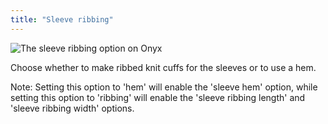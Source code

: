 ```yaml
---
title: "Sleeve ribbing"
---
```


![The sleeve ribbing option on Onyx](./sleeveribbing.svg)

Choose whether to make ribbed knit cuffs for the sleeves or to use a hem.

Note: Setting this option to 'hem' will enable the 'sleeve hem' option, while setting this option to 'ribbing' will enable the 'sleeve ribbing length' and 'sleeve ribbing width' options.
